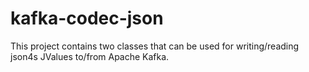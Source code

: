 # kafka-codec-json

This project contains two classes that can be used for writing/reading json4s JValues to/from Apache Kafka.
